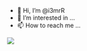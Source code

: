 - 👋 Hi, I’m @i3mrR
- 👀 I’m interested in ...
- 📫 How to reach me ...


![]([https://github.com/Your_Repository_Name/Your_GIF_Name.gif](https://c.tenor.com/y5UMvq73fUgAAAAC/seth-meyers-freakin-great-idea.gif))
